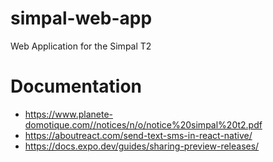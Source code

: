 # simpal-web-app
Web Application for the Simpal T2

# Documentation
- https://www.planete-domotique.com//notices/n/o/notice%20simpal%20t2.pdf
- https://aboutreact.com/send-text-sms-in-react-native/
- https://docs.expo.dev/guides/sharing-preview-releases/